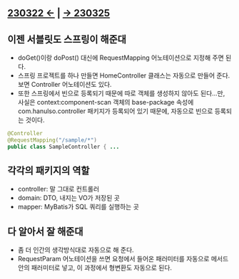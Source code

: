 ﻿#

## [230322 ←](../../230130-_Spring/230322/) | [→ 230325](../../230130-_Spring/230325/)

## 이젠 서블릿도 스프링이 해준대

- doGet()이랑 doPost() 대신에 RequestMapping 어노테이션으로 지정해 주면 된다.
- 스프링 프로젝트를 하나 만들면 HomeController 클래스는 자동으로 만들어 준다. 보면 Controller 어노테이션도 있다.
- 또한 스프링에서 빈으로 등록되기 때문에 따로 객체를 생성하지 않아도 된다...만, 사실은 context:component-scan 객체의 base-package 속성에 com.hanulso.controller 패키지가 등록되어 있기 때문에, 자동으로 빈으로 등록되는 것이다.

```java
@Controller
@RequestMapping("/sample/*")
public class SampleController { ...
```

## 각각의 패키지의 역할

- controller: 말 그대로 컨트롤러
- domain: DTO, 내지는 VO가 저장된 곳
- mapper: MyBatis가 SQL 쿼리를 실행하는 곳

## 다 알아서 잘 해준대

- 좀 더 인간의 생각방식대로 자동으로 해 준다.
- RequestParam 어노테이션을 쓰면 요청에서 들어온 패러미터를 자동으로 메서드 안의 패러미터로 넣고, 이 과정에서 형변환도 자동으로 된다.

